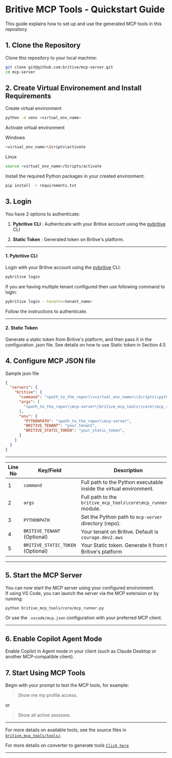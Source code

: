# Britive MCP Tools - Quickstart Guide

This guide explains how to set up and use the generated MCP tools in this repository.

## 1. Clone the Repository

Clone this repository to your local machine:

```sh
git clone git@github.com:britive/mcp-server.git
cd mcp-server
```

## 2. Create Virtual Environement and Install Requirements

Create virtual environment
```sh
python -m venv <virtual_env_name>
```
Activate virtual environment

Windows
```sh
<virtual_env_name>\Scripts\activate
```
Linux

```sh
source <virtual_env_name>/Scripts/activate
```

Install the required Python packages in your created environment:

```sh
pip install -r requirements.txt
```

## 3. Login 
You have 2 options to authenticate:
1. **Pybritive CLI** : Authenticate with your Britive account using the [pybritive](https://pypi.org/project/pybritive/) CLI  

2. **Static Token** : Generated token on Britive's platform.
---
#### 1. **Pybritive CLI** 
Login with your Britive account using the [pybritive](https://pypi.org/project/pybritive/) CLI:

```sh
pybritive login
```
If you are having multiple tenant configured then use following command to login:

```sh
pybritive login --tenant=<tenant_name>
```

Follow the instructions to authenticate.

---
#### 2. **Static Token**
Generate a static token from Britive's platform, and then pass it in the configuration .json file. See details on how to use Static token in Section 4.5


## 4. Configure MCP JSON file

Sample json file

```json
{
  "servers": {
    "britive": {
      "command": "<path_to_the_repo>\\<virtual_env_name>\\Scripts\\python.exe",
      "args": [
        "<path_to_the_repo>\\mcp-server\\britive_mcp_tools\\core\\mcp_runner.py"
      ],
      "env": {
        "PYTHONPATH": "<path_to_the_repo>\\mcp-server",
        "BRITIVE_TENANT": "your_tenant",
        "BRITIVE_STATIC_TOKEN": "your_static_token",   
      }
    }
  }
}

```
---
| Line No | Key/Field        | Description                                                                |
| ------- | ---------------- | -------------------------------------------------------------------------- |
| 1       | `command`        | Full path to the Python executable inside the virtual environment.         |
| 2       | `args`           | Full path to the `britive_mcp_tools\core\mcp_runner.py` module.            |
| 3       | `PYTHONPATH`     | Set the Python path to `mcp-server` directory (repo).                      |
| 4       | `BRITIVE_TENANT` (Optional) | Your tenant on Britive. Default is `courage.dev2.aws`           |
| 5       | `BRITIVE_STATIC_TOKEN` (Optional) | Your Static token. Generate it from the Britive's platform |
---

## 5. Start the MCP Server

You can now start the MCP server using your configured environment.  
If using VS Code, you can launch the server via the MCP extension or by running:

```sh
python britive_mcp_tools/core/mcp_runner.py
```

Or use the `.vscode/mcp.json` configuration with your preferred MCP client.

---

## 6. Enable Copilot Agent Mode

Enable Copilot in Agent mode in your client (such as Claude Desktop or another MCP-compatible client).

## 7. Start Using MCP Tools

Begin with your prompt to test the MCP tools, for example:

> Show me my profile access.

or
> Show all active sessions.

---

For more details on available tools, see the source files in [`britive_mcp_tools/tools/`](britive_mcp_tools/tools/).

For more details on converter to generate tools [`Click here`](converter_readme.md)

---